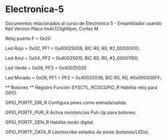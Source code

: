 # Electronica-5
Documentos relacionados al curso de Electrónica 5 - Ensamblador usando Keil Version Placa tm4c123gh6pm, Cortex M

Reloj puerto F = 0x20

Led Rojo = 0x02, PF1 = 0x40025008, BIC R0, R0, #2_00000010;

Led Azul = 0x04,  PF2 = 0x40025010, BIC R0, R0, #2_00001100;

Led Verde = 0x08, PF3 = 0x40025020

Led Morado = 0x06, PF1 + PF2 = 0x40025038, BIC R0, R0, #0x000000FF;

** Botones **
Registro	Función
SYSCTL_RCGCGPIO_R	Habilita reloj para GPIO.

GPIO_PORTF_DIR_R	Configura pines como entrada/salida.

GPIO_PORTF_PUR_R	Activa resistencias Pull-Up para botones.

GPIO_PORTF_DEN_R	Habilita modo digital.

GPIO_PORTF_DATA_R	Lee/escribe estados de pines (botones/LEDs).
